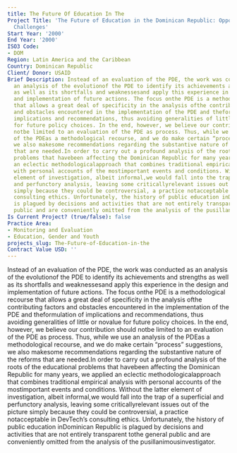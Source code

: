 ```yaml
---
title: The Future Of Education In The
Project Title: 'The Future of Education in the Dominican Republic: Opportunities and
  Challenges'
Start Year: '2000'
End Year: '2000'
ISO3 Code:
- DOM
Region: Latin America and the Caribbean
Country: Dominican Republic
Client/ Donor: USAID
Brief Description: Instead of an evaluation of the PDE, the work was conducted as
  an analysis of the evolutionof the PDE to identify its achievements and strengths
  as well as its shortfalls and weaknessesand apply this experience in the design
  and implementation of future actions. The focus onthe PDE is a methodological recourse
  that allows a great deal of specificity in the analysis ofthe contributing factors
  and obstacles encountered in the implementation of the PDE and theformulation of
  implications and recommendations, thus avoiding generalities of little or novalue
  for future policy choices. In the end, however, we believe our contribution should
  notbe limited to an evaluation of the PDE as process. Thus, while we use an analysis
  of the PDEas a methodological recourse, and we do make certain “process” suggestions,
  we also makesome recommendations regarding the substantive nature of the reforms
  that are needed.In order to carry out a profound analysis of the roots of the educational
  problems that havebeen affecting the Dominican Republic for many years, we applied
  an eclectic methodologicalapproach that combines traditional empirical analysis
  with personal accounts of the mostimportant events and conditions. Without the latter
  element of investigation, albeit informal,we would fall into the trap of a superficial
  and perfunctory analysis, leaving some criticallyrelevant issues out of the picture
  simply because they could be controversial, a practice notacceptable in DevTech’s
  consulting ethics. Unfortunately, the history of public education inDominican Republic
  is plagued by decisions and activities that are not entirely transparent tothe general
  public and are conveniently omitted from the analysis of the pusillanimousinvestigator.
Is Current Project? (true/false): false
Practice Area:
- Monitoring and Evaluation
- Education, Gender and Youth
projects_slug: The-Future-of-Education-in-the
Contract Value USD: ''
---
```


Instead of an evaluation of the PDE, the work was conducted as an analysis of the evolutionof the PDE to identify its achievements and strengths as well as its shortfalls and weaknessesand apply this experience in the design and implementation of future actions. The focus onthe PDE is a methodological recourse that allows a great deal of specificity in the analysis ofthe contributing factors and obstacles encountered in the implementation of the PDE and theformulation of implications and recommendations, thus avoiding generalities of little or novalue for future policy choices. In the end, however, we believe our contribution should notbe limited to an evaluation of the PDE as process. Thus, while we use an analysis of the PDEas a methodological recourse, and we do make certain “process” suggestions, we also makesome recommendations regarding the substantive nature of the reforms that are needed.In order to carry out a profound analysis of the roots of the educational problems that havebeen affecting the Dominican Republic for many years, we applied an eclectic methodologicalapproach that combines traditional empirical analysis with personal accounts of the mostimportant events and conditions. Without the latter element of investigation, albeit informal,we would fall into the trap of a superficial and perfunctory analysis, leaving some criticallyrelevant issues out of the picture simply because they could be controversial, a practice notacceptable in DevTech’s consulting ethics. Unfortunately, the history of public education inDominican Republic is plagued by decisions and activities that are not entirely transparent tothe general public and are conveniently omitted from the analysis of the pusillanimousinvestigator.